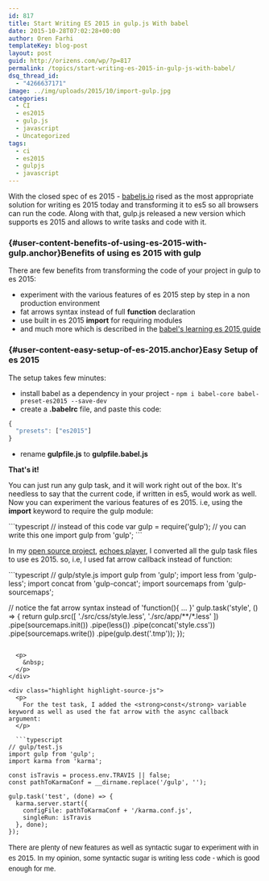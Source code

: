```yaml
---
id: 817
title: Start Writing ES 2015 in gulp.js With babel
date: 2015-10-28T07:02:28+00:00
author: Oren Farhi 
templateKey: blog-post
layout: post
guid: http://orizens.com/wp/?p=817
permalink: /topics/start-writing-es-2015-in-gulp-js-with-babel/
dsq_thread_id:
  - "4266637171"
image: ../img/uploads/2015/10/import-gulp.jpg
categories:
  - CI
  - es2015
  - gulp.js
  - javascript
  - Uncategorized
tags:
  - ci
  - es2015
  - gulpjs
  - javascript
---
```

With the closed spec of es 2015 - <a href="http://babeljs.io" target="_blank">babeljs.io</a> rised as the most appropriate solution for writing es 2015 today and transforming it to es5 so all browsers can run the code. Along with that, gulp.js released a new version which supports es 2015 and allows to write tasks and code with it.<!--more-->

### [](https://github.com/tikalk/tikal_jekyll_website/blob/6d4ea9bfc31332767f752f972c71523954a39a33/_posts/2015-10-27-how-to-write-es-2015-for-gulp-js-today-with-babel.md#benefits-of-using-es-2015-with-gulp){#user-content-benefits-of-using-es-2015-with-gulp.anchor}Benefits of using es 2015 with gulp

There are few benefits from transforming the code of your project in gulp to es 2015:

  * experiment with the various features of es 2015 step by step in a non production environment
  * fat arrows syntax instead of full **function** declaration
  * use built in es 2015 **import** for requiring modules
  * and much more which is described in the <a href="https://babeljs.io/docs/learn-es2015/" target="_blank">babel's learning es 2015 guide</a>

### [](https://github.com/tikalk/tikal_jekyll_website/blob/6d4ea9bfc31332767f752f972c71523954a39a33/_posts/2015-10-27-how-to-write-es-2015-for-gulp-js-today-with-babel.md#easy-setup-of-es-2015){#user-content-easy-setup-of-es-2015.anchor}Easy Setup of es 2015

The setup takes few minutes:

  * install babel as a dependency in your project - `npm i babel-core babel-preset-es2015 --save-dev`
  * create a **.babelrc** file, and paste this code:

```typescript
{
  "presets": ["es2015"]
}
```

  * rename **gulpfile.js** to **gulpfile.babel.js**

**That's it!**

You can just run any gulp task, and it will work right out of the box. It's needless to say that the current code, if written in es5, would work as well. Now you can experiment the various features of es 2015. i.e, using the **import** keyword to require the gulp module:

<div class="highlight highlight-source-js">
  ```typescript
// instead of this code
var gulp = require('gulp');
// you can write this one
import gulp from 'gulp';
```
</div>

In my <a href="http://github.com/orizens/echoes" target="_blank">open source project</a>, <a href="http://echotu.be" target="_blank">echoes player</a>, I converted all the gulp task files to use es 2015. so, i.e, I used fat arrow callback instead of function:

<div class="highlight highlight-source-js">
  ```typescript
// gulp/style.js
import gulp from 'gulp';
import less from 'gulp-less';
import concat from 'gulp-concat';
import sourcemaps from 'gulp-sourcemaps';

// notice the fat arrow syntax instead of 'function(){ ... }'
gulp.task('style', () => {
  return gulp.src([
      './src/css/style.less',
      './src/app/**/*.less'
    ])
    .pipe(sourcemaps.init())
    .pipe(less())
    .pipe(concat('style.css'))
    .pipe(sourcemaps.write())
    .pipe(gulp.dest('.tmp'));
});
```
  
  <p>
    &nbsp;
  </p>
</div>

<div class="highlight highlight-source-js">
  <p>
    For the test task, I added the <strong>const</strong> variable keyword as well as used the fat arrow with the async callback argument:
  </p>
  
  ```typescript
// gulp/test.js
import gulp from 'gulp';
import karma from 'karma';

const isTravis = process.env.TRAVIS || false;
const pathToKarmaConf = __dirname.replace('/gulp', '');

gulp.task('test', (done) => {
  karma.server.start({
    configFile: pathToKarmaConf + '/karma.conf.js',
    singleRun: isTravis
  }, done);
});
```
  
  <p>
    <span style="font-family: Raleway, Arial, Helvetica, sans-serif; font-size: 1em; line-height: 1.5; background-color: #ffffff;">There are plenty of new features as well as syntactic sugar to experiment with in es 2015. In my opinion, some syntactic sugar is writing less code - which is good enough for me.</span>
  </p>
</div>